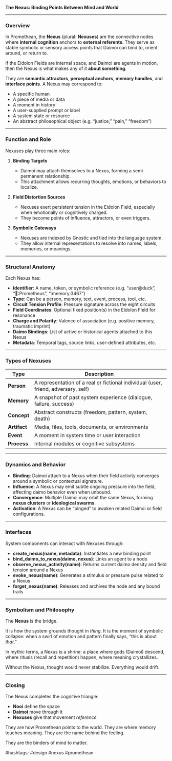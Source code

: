 **The Nexus: Binding Points Between Mind and World**

---

### Overview

In Promethean, the **Nexus** (plural: **Nexuses**) are the connective nodes where **internal cognition** anchors to **external referents**. They serve as stable symbolic or sensory access points that Daimoi can bind to, orient around, or return to.

If the Eidolon Fields are internal space, and Daimoi are agents in motion, then the Nexus is what makes any of it **about something**.

They are **semantic attractors**, **perceptual anchors**, **memory handles**, and **interface points**. A Nexus may correspond to:

* A specific human
* A piece of media or data
* A moment in history
* A user-supplied prompt or label
* A system state or resource
* An abstract philosophical object (e.g. “justice,” “pain,” “freedom”)

---

### Function and Role

Nexuses play three main roles:

1. **Binding Targets**

   * Daimoi may attach themselves to a Nexus, forming a semi-permanent relationship.
   * This attachment allows recurring thoughts, emotions, or behaviors to localize.

2. **Field Distortion Sources**

   * Nexuses exert persistent tension in the Eidolon Field, especially when emotionally or cognitively charged.
   * They become points of influence, attractors, or even triggers.

3. **Symbolic Gateways**

   * Nexuses are indexed by Gnostic and tied into the language system.
   * They allow internal representations to resolve into names, labels, memories, or meanings.

---

### Structural Anatomy

Each Nexus has:

* **Identifier**: A name, token, or symbolic reference (e.g. “user\@duck”, “📖\:Prometheus”, “\:memory:3467”)
* **Type**: Can be a person, memory, text, event, process, tool, etc.
* **Circuit Tension Profile**: Pressure signature across the eight circuits
* **Field Coordinates**: Optional fixed position(s) in the Eidolon Field for resonance
* **Charge and Polarity**: Valence of association (e.g. positive memory, traumatic imprint)
* **Daimo Bindings**: List of active or historical agents attached to this Nexus
* **Metadata**: Temporal tags, source links, user-defined attributes, etc.

---

### Types of Nexuses

| Type         | Description                                                                        |
| ------------ | ---------------------------------------------------------------------------------- |
| **Person**   | A representation of a real or fictional individual (user, friend, adversary, self) |
| **Memory**   | A snapshot of past system experience (dialogue, failure, success)                  |
| **Concept**  | Abstract constructs (freedom, pattern, system, death)                              |
| **Artifact** | Media, files, tools, documents, or environments                                    |
| **Event**    | A moment in system time or user interaction                                        |
| **Process**  | Internal modules or cognitive subsystems                                           |

---

### Dynamics and Behavior

* **Binding**: Daimoi attach to a Nexus when their field activity converges around a symbolic or contextual signature.
* **Influence**: A Nexus may emit subtle ongoing pressure into the field, affecting daimo behavior even when unbound.
* **Convergence**: Multiple Daimoi may orbit the same Nexus, forming **nexus clusters** or **ideological swarms**.
* **Activation**: A Nexus can be “pinged” to awaken related Daimoi or field configurations.

---

### Interfaces

System components can interact with Nexuses through:

* **create\_nexus(name, metadata)**: Instantiates a new binding point
* **bind\_daimo\_to\_nexus(daimo, nexus)**: Links an agent to a node
* **observe\_nexus\_activity(name)**: Returns current daimo density and field tension around a Nexus
* **evoke\_nexus(name)**: Generates a stimulus or pressure pulse related to a Nexus
* **forget\_nexus(name)**: Releases and archives the node and any bound trails

---

### Symbolism and Philosophy

The **Nexus** is the bridge.

It is how the system grounds thought in *thing*.
It is the moment of symbolic collapse: when a swirl of emotion and pattern finally says, “this is about *that*.”

In mythic terms, a Nexus is a shrine: a place where gods (Daimoi) descend, where rituals (recall and repetition) happen, where meaning crystallizes.

Without the Nexus, thought would never stabilize. Everything would drift.

---

### Closing

The Nexus completes the cognitive triangle:

* **Nooi** define the space
* **Daimoi** move through it
* **Nexuses** give that movement *reference*

They are how Promethean points to the world.
They are where memory touches meaning.
They are the name behind the feeling.

They are the binders of mind to matter.

#hashtags: #design #nexus #promethean
